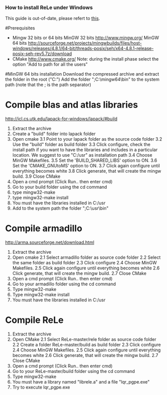 ### How to install ReLe under Windows ###

This guide is out-of-date, please refert to [this](https://github.com/AIRLab-POLIMI/ReLe/README_WINVS.md).

#Prerequisites
- Mingw 32 bits or 64 bits
MinGW 32 bits
http://www.mingw.org/
MinGW 64 bits
http://sourceforge.net/projects/mingwbuilds/files/host-windows/releases/4.8.1/64-bit/threads-posix/seh/x64-4.8.1-release-posix-seh-rev5.7z/download
- CMake
http://www.cmake.org/
Note: during the install phase select the option "Add to path for all the users"

#MinGW 64 bits installation
Download the compressed archive and extract the folder in the root ("C:\")
Add the folder ";C:\mingw64\bin" to the system path (note that the ; is the path separator)

# Compile blas and atlas libraries
http://icl.cs.utk.edu/lapack-for-windows/lapack/#build
1. Extract the archive
2. Create a "build" folder into lapack folder
3. Open cmake
	3.1 Point to your lapack folder as the source code folder
	3.2 Use the "build" folder as build folder
	3.3 Click configure, check the install path if you want to have the libraries and includes in a particular location.
		We suggest to use "C:/usr" as installation path
	3.4 Choose MinGW Makefiles.
	3.5 Set the 'BUILD_SHARED_LIBS' option to ON.
	3.6 Set the 'CMAKE_GNUtoMS' option to ON.
	3.7 Click again configure until everything becomes white
	3.8 Click generate, that will create the mingw build.
	3.9 Close CMake
4. Open a cmd prompt (Click Run.. then enter cmd)
5. Go to your build folder using the cd command
6. type mingw32-make
7. type mingw32-make install
8. You must have the libraries installed in C:/usr
9. Add to the system path the folder ";C:\usr\bin"

# Compile armadillo
http://arma.sourceforge.net/download.html
1. Extract the archive
2. Open cmake
	2.1 Select armadillo folder as source code folder
	2.2 Select the same folder as build folder
	2.3 Click configure
	2.4 Choose MinGW Makefiles.
	2.5 Click again configure until everything becomes white
	2.6 Click generate, that will create the mingw build.
	2.7 Close CMake
3. Open a cmd prompt (Click Run.. then enter cmd)
4. Go to your armadillo folder using the cd command
5. Type mingw32-make
7. Type mingw32-make install
8. You must have the libraries installed in C:/usr

# Compile ReLe
1. Extract the archive
2. Open CMake
	2.1 Select ReLe-master/rele folder as source code folder
	2.2 Create a folder ReLe-master/build as build folder
	2.3 Click configure
	2.4 Choose MinGW Makefiles.
	2.5 Click again configure until everything becomes white
	2.6 Click generate, that will create the mingw build.
	2.7 Close CMake
3. Open a cmd prompt (Click Run.. then enter cmd)
4. Go to your ReLe-master/build folder using the cd command
5. Type mingw32-make
8. You must have a library named "librele.a" and a file "lqr_pgpe.exe"
9. Try to execute lqr_pgpe.exe
